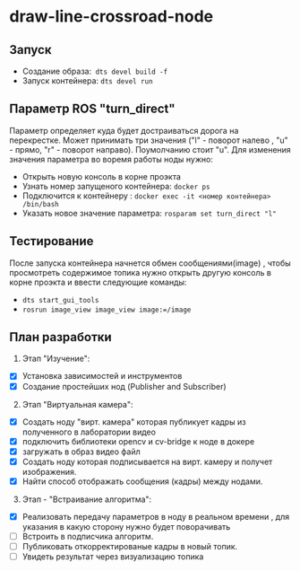 # draw-line-crossroad-node

## Запуск
- Создание образа:` dts devel build -f`
- Запуск контейнера: `dts devel run`

## Параметр ROS "turn_direct"
Параметр определяет куда будет достраиваться дорога на перекрестке. Может принимать три значения ("l" - поворот налево , "u" - прямо, "r" - поворот направо). Поумолчанию стоит "u". Для изменения значения параметра во воремя работы ноды нужно:
- Открыть новую консоль в корне проэкта
- Узнать номер запущеного контейнера: `docker ps`
- Подключится к контейнеру : ` docker exec -it <номер контейнера> /bin/bash `
- Указать новое значение параметра: `rosparam set turn_direct "l"`


## Тестирование 
После запуска контейнера начнется обмен сообщениями(image) , чтобы просмотреть содержимое топика нужно открыть другую консоль в корне проэкта и ввести следующие команды:
- `dts start_gui_tools`
- `rosrun image_view image_view image:=/image`

## План разработки
1. Этап "Изучение":
  - [x] Установка зависимостей и инструментов 
  - [x] Создание простейших нод (Publisher and Subscriber) 
  
2. Этап "Виртуальная камера":
  - [x] Создать ноду "вирт. камера" которая публикует кадры из полученного в лаборатории видео 
  - [x] подключить библиотеки opencv и cv-bridge к ноде в докере 
  - [x] загружать в образ видео файл 
  - [x] Создать ноду которая подписывается на вирт. камеру и получет изображения. 
  - [x] Найти способ отображать сообщения (кадры) между нодами. 

3. Этап - "Встраивание алгоритма":
  - [x] Реализовать передачу параметров в ноду в реальном времени , для указания в какую сторону нужно будет поворачивать
  - [ ] Встроить в подписчика алгоритм.
  - [ ] Публиковать откорректированые кадры в новый топик.
  - [ ] Увидеть результат через визуализацию топика 
